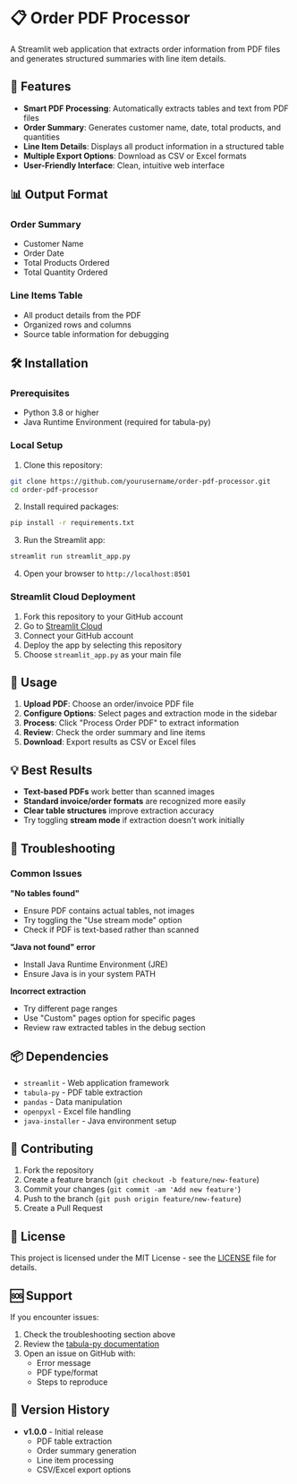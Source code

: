 # 📋 Order PDF Processor

A Streamlit web application that extracts order information from PDF files and generates structured summaries with line item details.

## 🚀 Features

- **Smart PDF Processing**: Automatically extracts tables and text from PDF files
- **Order Summary**: Generates customer name, date, total products, and quantities
- **Line Item Details**: Displays all product information in a structured table
- **Multiple Export Options**: Download as CSV or Excel formats
- **User-Friendly Interface**: Clean, intuitive web interface

## 📊 Output Format

### Order Summary
- Customer Name
- Order Date
- Total Products Ordered
- Total Quantity Ordered

### Line Items Table
- All product details from the PDF
- Organized rows and columns
- Source table information for debugging

## 🛠️ Installation

### Prerequisites
- Python 3.8 or higher
- Java Runtime Environment (required for tabula-py)

### Local Setup

1. Clone this repository:
```bash
git clone https://github.com/yourusername/order-pdf-processor.git
cd order-pdf-processor
```

2. Install required packages:
```bash
pip install -r requirements.txt
```

3. Run the Streamlit app:
```bash
streamlit run streamlit_app.py
```

4. Open your browser to `http://localhost:8501`

### Streamlit Cloud Deployment

1. Fork this repository to your GitHub account
2. Go to [Streamlit Cloud](https://streamlit.io/cloud)
3. Connect your GitHub account
4. Deploy the app by selecting this repository
5. Choose `streamlit_app.py` as your main file

## 🔧 Usage

1. **Upload PDF**: Choose an order/invoice PDF file
2. **Configure Options**: Select pages and extraction mode in the sidebar
3. **Process**: Click "Process Order PDF" to extract information
4. **Review**: Check the order summary and line items
5. **Download**: Export results as CSV or Excel files

## 💡 Best Results

- **Text-based PDFs** work better than scanned images
- **Standard invoice/order formats** are recognized more easily
- **Clear table structures** improve extraction accuracy
- Try toggling **stream mode** if extraction doesn't work initially

## 🐛 Troubleshooting

### Common Issues

**"No tables found"**
- Ensure PDF contains actual tables, not images
- Try toggling the "Use stream mode" option
- Check if PDF is text-based rather than scanned

**"Java not found" error**
- Install Java Runtime Environment (JRE)
- Ensure Java is in your system PATH

**Incorrect extraction**
- Try different page ranges
- Use "Custom" pages option for specific pages
- Review raw extracted tables in the debug section

## 📦 Dependencies

- `streamlit` - Web application framework
- `tabula-py` - PDF table extraction
- `pandas` - Data manipulation
- `openpyxl` - Excel file handling
- `java-installer` - Java environment setup

## 🤝 Contributing

1. Fork the repository
2. Create a feature branch (`git checkout -b feature/new-feature`)
3. Commit your changes (`git commit -am 'Add new feature'`)
4. Push to the branch (`git push origin feature/new-feature`)
5. Create a Pull Request

## 📄 License

This project is licensed under the MIT License - see the [LICENSE](LICENSE) file for details.

## 🆘 Support

If you encounter issues:
1. Check the troubleshooting section above
2. Review the [tabula-py documentation](https://tabula-py.readthedocs.io/)
3. Open an issue on GitHub with:
   - Error message
   - PDF type/format
   - Steps to reproduce

## 🔄 Version History

- **v1.0.0** - Initial release
  - PDF table extraction
  - Order summary generation
  - Line item processing
  - CSV/Excel export options